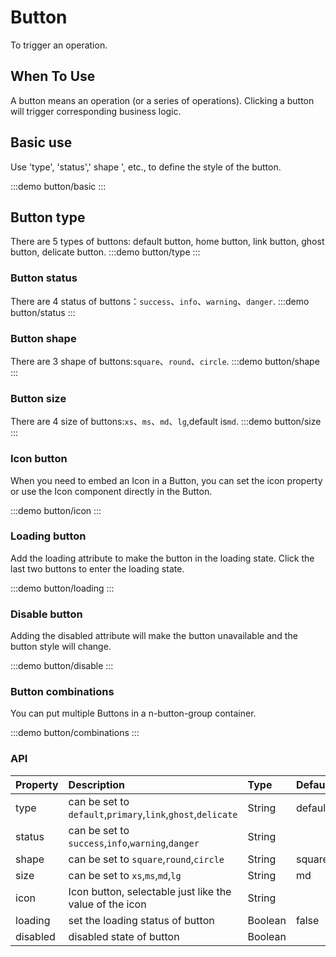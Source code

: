 # Button
To trigger an operation.

## When To Use
A button means an operation (or a series of operations). Clicking a button will trigger corresponding business logic.


## Basic use

Use 'type', 'status',' shape ', etc., to define the style of the button.

:::demo 
button/basic
:::

## Button type
There are 5 types of buttons: default button, home button, link button, ghost button, delicate button.
:::demo 
button/type
:::

### Button status
There are 4 status of buttons：`success`、`info`、`warning`、`danger`.
:::demo 
button/status
:::

### Button shape
There are 3 shape of buttons:`square`、`round`、`circle`.
:::demo
button/shape
:::

### Button size
 There are 4 size of buttons:`xs`、`ms`、`md`、`lg`,default is`md`.
:::demo
button/size
:::

### Icon button
When you need to embed an Icon in a Button, you can set the icon property or use the Icon component directly in the Button.

:::demo 
button/icon
:::

### Loading button
Add the loading attribute to make the button in the loading state. Click the last two buttons to enter the loading state.

:::demo 
button/loading
:::

### Disable button

Adding the disabled attribute will make the button unavailable and the button style will change.

:::demo 
button/disable
:::


### Button combinations
You can put multiple Buttons in a n-button-group container.

:::demo 
button/combinations
:::


### API

| Property | Description | Type | Default |
| :--- | :--- | :--- | :--- |
| type | can be set to `default`,`primary`,`link`,`ghost`,`delicate` | String | default |
| status | can be set to `success`,`info`,`warning`,`danger` | String |  |
| shape | can be set to `square`,`round`,`circle` | String | square |
| size | can be set to `xs`,`ms`,`md`,`lg` | String | md |
| icon | Icon button, selectable just like the value of the icon | String |  |
| loading    | set the loading status of button | Boolean     | false |
| disabled    | disabled state of button | Boolean     |  |
